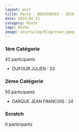 ```yaml
---
layout: post
title: Route - BOUVIGNIES - 2019
date: 2019-04-13
category: Route
tags: Route
image: assets/img/blog/road.jpeg
---
```


### 1ère Catégorie
42 participants
- DUFOUR JULIEN : 33

### 2ème Catégorie
50 participants
- DARQUE JEAN FRANCOIS : 24

### Scratch
0 participants
